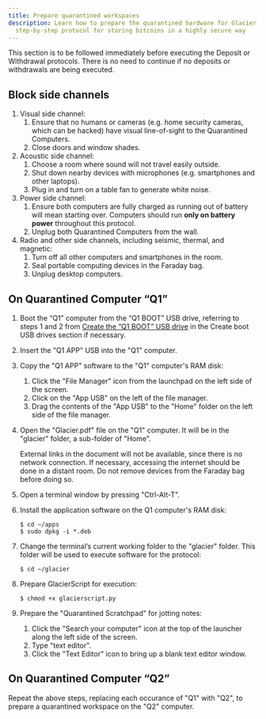 ```yaml
---
title: Prepare quarantined workspaces
description: Learn how to prepare the quarantined hardware for Glacier, the
  step-by-step protocol for storing bitcoins in a highly secure way
---
```


This section is to be followed immediately before executing the Deposit or
Withdrawal protocols. There is no need to continue if no deposits or withdrawals
are being executed.

## Block side channels

1. Visual side channel:
    1. Ensure that no humans or cameras (e.g. home security cameras, which
    can be hacked) have visual line-of-sight to the Quarantined Computers.
    2. Close doors and window shades.
2. Acoustic side channel:
    1. Choose a room where sound will not travel easily outside.
    2. Shut down nearby devices with microphones (e.g. smartphones and
    other laptops).
    3. Plug in and turn on a table fan to generate white noise.
3. Power side channel:
    1. Ensure both computers are fully charged as running out of battery
    will mean starting over. Computers should run **only on battery power**
    throughout this protocol.
    2. Unplug both Quarantined Computers from the wall.
4. Radio and other side channels, including seismic, thermal, and magnetic:
    1. Turn off all other computers and smartphones in the room.
    2. Seal portable computing devices in the Faraday bag.
    3. Unplug desktop computers.

## On Quarantined Computer “Q1”

1. Boot the “Q1” computer from the “Q1 BOOT” USB drive, referring to steps 1 and 2
from [Create the “Q1 BOOT” USB drive](/docs/setup/create-boot-usb/#create-the-q1-boot-usb-drive)
in the Create boot USB drives section if necessary.
2. Insert the "Q1 APP" USB into the "Q1" computer.
3. Copy the "Q1 APP" software to the "Q1" computer's RAM disk:
    1. Click the "File Manager" icon from the launchpad on the left side of the
    screen.
    2. Click on the "App USB" on the left of the file manager.
    3. Drag the contents of the "App USB" to the "Home" folder on the left side of
    the file manager.
4. Open the "Glacier.pdf" file on the "Q1" computer. It will be in the "glacier"
folder, a sub-folder of "Home".

    External links in the document will not be available, since there is no
    network connection. If necessary, accessing the internet should be done in
    a distant room. Do not remove devices from the Faraday bag before doing so.

5. Open a terminal window by pressing "Ctrl-Alt-T".
6. Install the application software on the Q1 computer's RAM disk:
    ```
    $ cd ~/apps
    $ sudo dpkg -i *.deb
    ```
7. Change the terminal’s current working folder to the "glacier" folder. This folder
will be used to execute software for the protocol:
    ```
    $ cd ~/glacier
    ```
8. Prepare GlacierScript for execution:
    ```
    $ chmod +x glacierscript.py
    ```
9. Prepare the "Quarantined Scratchpad" for jotting notes:
    1. Click the "Search your computer" icon at the top of the launcher along
    the left side of the screen.
    2. Type "text editor".
    3. Click the "Text Editor" icon to bring up a blank text editor window.

## On Quarantined Computer “Q2”

Repeat the above steps, replacing each occurance of "Q1" with "Q2", to prepare
a quarantined workspace on the "Q2" computer.